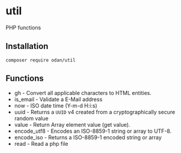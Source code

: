 # util

PHP functions

## Installation

```
composer require odan/util
```

## Functions

* gh -  Convert all applicable characters to HTML entities.
* is_email - Validate a E-Mail address
* now - ISO date time (Y-m-d H:i:s)
* uuid - Returns a `UUID` v4 created from a cryptographically secure random value
* value - Return Array element value (get value).
* encode_utf8 - Encodes an ISO-8859-1 string or array to UTF-8.
* encode_iso - Returns a ISO-8859-1 encoded string or array
* read - Read a php file
